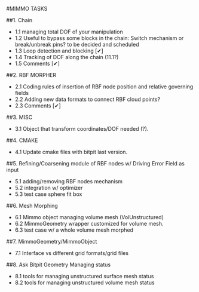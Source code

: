 #MIMMO TASKS

##1. Chain

- 1.1	managing total DOF of your manipulation  
- 1.2	Useful to bypass some blocks in the chain: Switch mechanism or break/unbreak pins? to be decided and scheduled
- 1.3  Loop detection and blocking  [&#10004;]
- 1.4  Tracking of DOF along the chain (11.1?)
- 1.5 	Comments  [&#10004;]


##2. RBF MORPHER

- 2.1 Coding rules of insertion of RBF node position and relative governing fields
- 2.2 Adding new data formats to connect RBF cloud points?
- 2.3 Comments  [&#10004;]


##3. MISC

- 3.1 Object that transform coordinates/DOF needed (?).

##4. CMAKE

- 4.1 Update cmake files with bitpit last version.

##5. Refining/Coarsening module of RBF nodes w/ Driving Error Field as input

- 5.1  adding/removing RBF nodes mechanism
- 5.2  integration w/ optimizer 
- 5.3  test case sphere fit box


##6. Mesh Morphing

- 6.1  Mimmo object managing volume mesh (VolUnstructured)
- 6.2  MimmoGeometry wrapper customized for volume mesh.
- 6.3 test case w/ a whole volume mesh morphed 


##7. MimmoGeometry/MimmoObject

- 7.1 Interface vs different grid formats/grid files

##8. Ask Bitpit Geometry Managing status

-	8.1 tools for managing unstructured surface mesh status
- 	8.2 tools for managing unstructured volume mesh status

